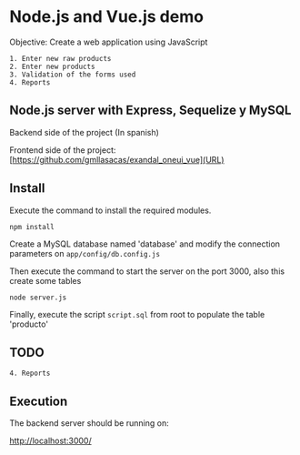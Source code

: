 # Node.js and Vue.js demo

Objective: Create a web application using JavaScript

    1. Enter new raw products
    2. Enter new products
    3. Validation of the forms used
    4. Reports

## Node.js server with Express, Sequelize y MySQL 

Backend side of the project (In spanish)

Frontend side of the project: [https://github.com/gmllasacas/exandal_oneui_vue](URL)

## Install

Execute the command to install the required modules. 

```
npm install
```
Create a MySQL database named 'database' and modify the connection parameters on `app/config/db.config.js`

Then execute the command to start the server on the port 3000, also this create some tables

```
node server.js
```

Finally, execute the script `script.sql` from root to populate the table 'producto'

## TODO 

    4. Reports

## Execution

The backend server should be running on:

[http://localhost:3000/](http://localhost:3000/)
